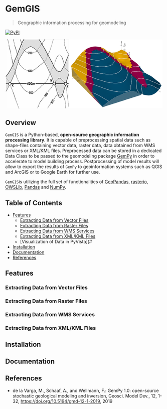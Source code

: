 # GemGIS

> Geographic information processing for geomodeling


[![PyPI](https://img.shields.io/badge/python-3-blue.svg)](https://www.python.org/downloads/)

<p align="center"><img src="data/Test1/task1.png" width="200"><img src="data/Images/model1.png" width="300"></p>

## Overview 

`GemGIS` is a Python-based, **open-source geographic information processing library**. It is capable of preprocessing spatial data such as shape-files containing vector data, raster data, data obtained from WMS services or XML/KML files. Preprocessed data can be stored in a dedicated Data Class to be passed to the geomodeling package [GemPy](https://github.com/cgre-aachen/gempy) in order to accelerate to model building process. Postprocessing of model results will allow to export the results of `GemPy` to geoinformation systems such as QGIS and ArcGIS or to Google Earth for further use. 

`GemGIS`is utilizing the full set of functionalities of [GeoPandas](https://geopandas.org/), [rasterio](https://rasterio.readthedocs.io/en/latest/#), [OWSLib](https://geopython.github.io/OWSLib/), [Pandas](https://pandas.pydata.org/) and [NumPy](https://numpy.org/).

## Table of Contents

* [Features](#features)
  * [Extracting Data from Vector Files](#vector)
  * [Extracting Data from Raster Files](#raster)
  * [Extracting Data from WMS Services](#wms)
  * [Extracting Data from XML/KML Files](#xml/kml)
  * [Visualization of Data in PyVista](#
* [Installation](#installation)
* [Documentation](#doc)
* [References](#ref)




<a name="features"></a>
## Features

<a name="vector"></a>
### Extracting Data from Vector Files

<a name="raster"></a>
### Extracting Data from Raster Files

<a name="wms"></a>
### Extracting Data from WMS Services

<a name="xml/kml"></a>
### Extracting Data from XML/KML Files


<a name="installation"></a>
## Installation

<a name="doc"></a>
## Documentation

<a name="ref"></a>
## References

* de la Varga, M., Schaaf, A., and Wellmann, F.: GemPy 1.0: open-source stochastic geological modeling and inversion, Geosci. Model Dev., 12, 1-32, https://doi.org/10.5194/gmd-12-1-2019, 2019
